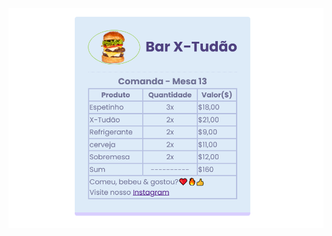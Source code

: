 ![image alt](https://github.com/cleide-kodehode/Projeto-Comanda-de-Bar/blob/4d292be9234174e2c440316bbcfa448810a84e4c/Comanda%20de%20bar.png)
